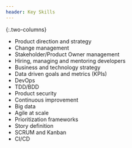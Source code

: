 ```yaml
---
header: Key Skills
---
```

{:.two-columns}
*   Product direction and strategy
*   Change management
*   Stakeholder/Product Owner management
*   Hiring, managing and mentoring developers
*   Business and technology strategy
*   Data driven goals and metrics (KPIs)
*   DevOps
*   TDD/BDD
*   Product security
*   Continuous improvement
*   Big data
*   Agile at scale
*   Prioritization frameworks
*   Story definition
*   SCRUM and Kanban
*   CI/CD
